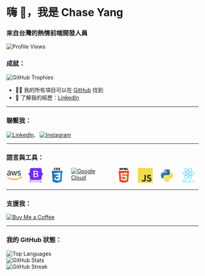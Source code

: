 # 嗨 👋，我是 Chase Yang  
### 來自台灣的熱情前端開發人員  

![Profile Views](https://komarev.com/ghpvc/?username=chase5ws&label=Profile%20views&color=0e75b6&style=flat)  

### 成就：
![GitHub Trophies](https://github-profile-trophy.vercel.app/?username=chase5ws&column=1&margin-w=15&margin-h=15)

- 👨‍💻 我的所有項目可以在 [GitHub](https://github.com/chase5ws) 找到  
- 📄 了解我的經歷：[LinkedIn](https://www.linkedin.com/in/chase5ws/)  

---

### 聯繫我：
<p align="left">
  <a href="https://linkedin.com/in/chase5ws" target="blank">
    <img align="center" src="https://raw.githubusercontent.com/rahuldkjain/github-profile-readme-generator/master/src/images/icons/Social/linked-in-alt.svg" alt="LinkedIn" height="20" width="20" />
  </a>
  &nbsp;&nbsp;
  <a href="https://instagram.com/chase5ws" target="blank">
    <img align="center" src="https://raw.githubusercontent.com/rahuldkjain/github-profile-readme-generator/master/src/images/icons/Social/instagram.svg" alt="Instagram" height="20" width="20" />
  </a>
</p>

---

### 語言與工具：
<p align="left" style="display: flex; gap: 10px;">
  <a href="https://aws.amazon.com" target="_blank" rel="noreferrer"> 
    <img src="https://raw.githubusercontent.com/devicons/devicon/master/icons/amazonwebservices/amazonwebservices-original-wordmark.svg" alt="AWS" width="40" height="40" style="margin-right: 10px;" /> 
  </a> 
  <a href="https://getbootstrap.com" target="_blank" rel="noreferrer"> 
    <img src="https://raw.githubusercontent.com/devicons/devicon/master/icons/bootstrap/bootstrap-plain-wordmark.svg" alt="Bootstrap" width="40" height="40" style="margin-right: 10px;" /> 
  </a> 
  <a href="https://www.w3schools.com/css/" target="_blank" rel="noreferrer"> 
    <img src="https://raw.githubusercontent.com/devicons/devicon/master/icons/css3/css3-original-wordmark.svg" alt="CSS3" width="40" height="40" style="margin-right: 10px;" /> 
  </a> 
  <a href="https://cloud.google.com" target="_blank" rel="noreferrer"> 
    <img src="https://www.vectorlogo.zone/logos/google_cloud/google_cloud-icon.svg" alt="Google Cloud" width="40" height="40" style="margin-right: 10px;" /> 
  </a> 
  <a href="https://www.w3schools.com/html/" target="_blank" rel="noreferrer"> 
    <img src="https://raw.githubusercontent.com/devicons/devicon/master/icons/html5/html5-original-wordmark.svg" alt="HTML5" width="40" height="40" style="margin-right: 10px;" /> 
  </a> 
  <a href="https://developer.mozilla.org/en-US/docs/Web/JavaScript" target="_blank" rel="noreferrer"> 
    <img src="https://raw.githubusercontent.com/devicons/devicon/master/icons/javascript/javascript-original.svg" alt="JavaScript" width="40" height="40" style="margin-right: 10px;" /> 
  </a> 
  <a href="https://www.python.org" target="_blank" rel="noreferrer"> 
    <img src="https://raw.githubusercontent.com/devicons/devicon/master/icons/python/python-original.svg" alt="Python" width="40" height="40" style="margin-right: 10px;" /> 
  </a> 
  <a href="https://reactjs.org/" target="_blank" rel="noreferrer"> 
    <img src="https://raw.githubusercontent.com/devicons/devicon/master/icons/react/react-original-wordmark.svg" alt="React" width="40" height="40" style="margin-right: 10px;" /> 
  </a> 
</p>

---

### 支援我：
[![Buy Me a Coffee](https://cdn.buymeacoffee.com/buttons/v2/default-yellow.png)](https://www.buymeacoffee.com/chase5ws)  

---

### 我的 GitHub 狀態：
![Top Languages](https://github-readme-stats.vercel.app/api/top-langs?username=chase5ws&show_icons=true&locale=en&layout=compact)  
![GitHub Stats](https://github-readme-stats.vercel.app/api?username=chase5ws&show_icons=true&locale=en)  
![GitHub Streak](https://github-readme-streak-stats.herokuapp.com/?user=chase5ws)  
